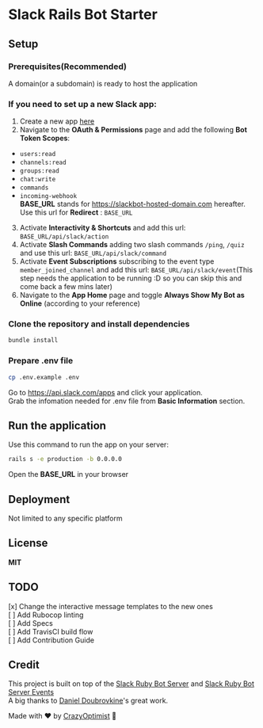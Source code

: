 # Slack Rails Bot Starter

## Setup

### Prerequisites(Recommended)

A domain(or a subdomain) is ready to host the application

### If you need to set up a new Slack app:

1. Create a new app [here](https://api.slack.com/apps?new_app=1)
2. Navigate to the **OAuth & Permissions** page and add the following **Bot Token Scopes**:

- `users:read`
- `channels:read`
- `groups:read`
- `chat:write`
- `commands`
- `incoming-webhook`  
  **BASE_URL** stands for https://slackbot-hosted-domain.com hereafter.  
  Use this url for **Redirect** : `BASE_URL`

3. Activate **Interactivity & Shortcuts** and add this url: `BASE_URL/api/slack/action`
4. Activate **Slash Commands** adding two slash commands `/ping`, `/quiz` and use this url: `BASE_URL/api/slack/command`
5. Activate **Event Subscriptions** subscribing to the event type `member_joined_channel` and add this url: `BASE_URL/api/slack/event`(This step needs the application to be running :D so you can skip this and come back a few mins later)
6. Navigate to the **App Home** page and toggle **Always Show My Bot as Online** (according to your reference)

### Clone the repository and install dependencies

```bash
bundle install
```

### Prepare .env file

```bash
cp .env.example .env
```

Go to https://api.slack.com/apps and click your application.  
Grab the infomation needed for .env file from **Basic Information** section.

## Run the application

Use this command to run the app on your server:

```bash
rails s -e production -b 0.0.0.0
```

Open the **BASE_URL** in your browser

## Deployment

Not limited to any specific platform

## License

**MIT**

## TODO

[x] Change the interactive message templates to the new ones  
[ ] Add Rubocop linting  
[ ] Add Specs  
[ ] Add TravisCI build flow  
[ ] Add Contribution Guide

## Credit

This project is built on top of the [Slack Ruby Bot Server](https://github.com/slack-ruby/slack-ruby-bot-server) and [Slack Ruby Bot Server Events](https://github.com/slack-ruby/slack-ruby-bot-server-events)  
A big thanks to [Daniel Doubrovkine](https://github.com/dblock)'s great work.

Made with :heart: by [CrazyOptimist](https://github.com/crazyoptimist) :dolphin: